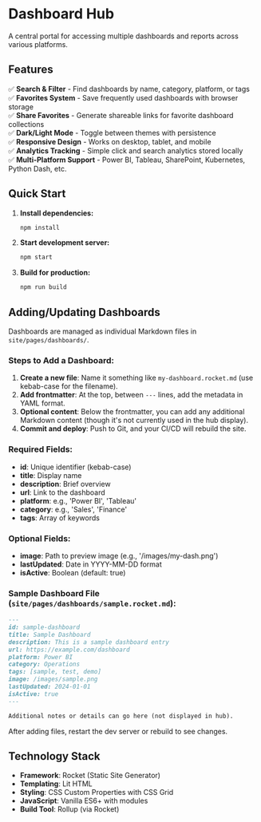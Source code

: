 # Dashboard Hub

A central portal for accessing multiple dashboards and reports across various platforms.

## Features

✅ **Search & Filter** - Find dashboards by name, category, platform, or tags  
✅ **Favorites System** - Save frequently used dashboards with browser storage  
✅ **Share Favorites** - Generate shareable links for favorite dashboard collections  
✅ **Dark/Light Mode** - Toggle between themes with persistence  
✅ **Responsive Design** - Works on desktop, tablet, and mobile  
✅ **Analytics Tracking** - Simple click and search analytics stored locally  
✅ **Multi-Platform Support** - Power BI, Tableau, SharePoint, Kubernetes, Python Dash, etc.

## Quick Start

1. **Install dependencies:**
   ```bash
   npm install
   ```

2. **Start development server:**
   ```bash
   npm start
   ```

3. **Build for production:**
   ```bash
   npm run build
   ```

## Adding/Updating Dashboards

Dashboards are managed as individual Markdown files in `site/pages/dashboards/`. 

### Steps to Add a Dashboard:

1. **Create a new file**: Name it something like `my-dashboard.rocket.md` (use kebab-case for the filename).
2. **Add frontmatter**: At the top, between `---` lines, add the metadata in YAML format.
3. **Optional content**: Below the frontmatter, you can add any additional Markdown content (though it's not currently used in the hub display).
4. **Commit and deploy**: Push to Git, and your CI/CD will rebuild the site.

### Required Fields:
- **id**: Unique identifier (kebab-case)
- **title**: Display name
- **description**: Brief overview
- **url**: Link to the dashboard
- **platform**: e.g., 'Power BI', 'Tableau'
- **category**: e.g., 'Sales', 'Finance'
- **tags**: Array of keywords

### Optional Fields:
- **image**: Path to preview image (e.g., '/images/my-dash.png')
- **lastUpdated**: Date in YYYY-MM-DD format
- **isActive**: Boolean (default: true)

### Sample Dashboard File (`site/pages/dashboards/sample.rocket.md`):

```markdown
---
id: sample-dashboard
title: Sample Dashboard
description: This is a sample dashboard entry
url: https://example.com/dashboard
platform: Power BI
category: Operations
tags: [sample, test, demo]
image: /images/sample.png
lastUpdated: 2024-01-01
isActive: true
---

Additional notes or details can go here (not displayed in hub).
```

After adding files, restart the dev server or rebuild to see changes.

## Technology Stack

- **Framework**: Rocket (Static Site Generator)
- **Templating**: Lit HTML
- **Styling**: CSS Custom Properties with CSS Grid
- **JavaScript**: Vanilla ES6+ with modules
- **Build Tool**: Rollup (via Rocket)